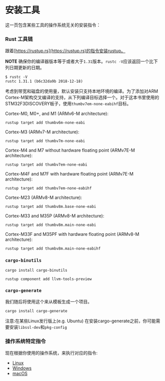 # 安装工具
这一页包含某些工具的操作系统无关的安装指令：

### Rust 工具链
跟着[https://rustup.rs](https://rustup.rs)的指令安装rustup。

**NOTE** 确保你的编译器版本等于或者大于`1.31`版本。`rustc -V`应该返回一个比下列日期更新的日期。

``` text
$ rustc -V
rustc 1.31.1 (b6c32da9b 2018-12-18)
```
考虑到带宽和磁盘的使用量，默认安装只支持本地环境的编译。为了添加对ARM Cortex-M架构交叉编译的支持，从下列编译目标选择一个。对于这本书里使用的STM32F3DISCOVERY板子，使用`thumbv7em-none-eabihf`目标。

Cortex-M0, M0+, and M1 (ARMv6-M architecture):
``` console
rustup target add thumbv6m-none-eabi
```

Cortex-M3 (ARMv7-M architecture):
``` console
rustup target add thumbv7m-none-eabi
```

Cortex-M4 and M7 without hardware floating point (ARMv7E-M architecture):
``` console
rustup target add thumbv7em-none-eabi
```

Cortex-M4F and M7F with hardware floating point (ARMv7E-M architecture):
``` console
rustup target add thumbv7em-none-eabihf
```

Cortex-M23 (ARMv8-M architecture):
``` console
rustup target add thumbv8m.base-none-eabi
```

Cortex-M33 and M35P (ARMv8-M architecture):
``` console
rustup target add thumbv8m.main-none-eabi
```

Cortex-M33F and M35PF with hardware floating point (ARMv8-M architecture):
``` console
rustup target add thumbv8m.main-none-eabihf
```


### `cargo-binutils`

``` text
cargo install cargo-binutils

rustup component add llvm-tools-preview
```

### `cargo-generate`
我们随后将使用这个来从模板生成一个项目。

``` console
cargo install cargo-generate
```
注意:在某些Linux发行版上(e.g. Ubuntu) 在安装cargo-generate之前，你可能需要安装`libssl-dev`和`pkg-config`

### 操作系统特定指令
现在根据你使用的操作系统，来执行对应的指令:

- [Linux](install/linux.md)
- [Windows](install/windows.md)
- [macOS](install/macos.md)
